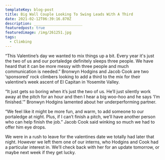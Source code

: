 ```yaml
---
templateKey: blog-post
title: Big Wall Couple Looking To Swing Leads With A Third
date: 2021-02-12T06:39:16.870Z
description: ______________________
featuredpost: true
featuredimage: /img/261251.jpg
tags:
  - Climbing
---
```

“This Valentine’s day we wanted to mix things up a bit. Every year it's just the two of us and our portaledge definitely sleeps three people. We have heard that it can be more messy with three people and much communication is needed.” Bronwyn Hodgins and Jacob Cook are two ‘sponsored’ rock climbers looking to add a third to the mix for their valentine’s week ascent of El Capitan in Yosemite Valley.



“It just gets so boring when it’s just the two of us. He’ll just silently work away at the pitch for an hour and then I hear a big woo-hoo and he says ‘I’m finished.’” Bronwyn Hodgins lamented about her underperforming partner.



“We feel like it might be more fun, and warm, to add someone to our portaledge at night. Plus, if I can’t finish a pitch, we’ll have another person who can help finish the job.” Jacob Cook said winking so much we had to offer him eye drops.



We were in a rush to leave for the valentines date we totally had later that night. However we left them one of our interns, who Hodgins and Cook had a particular interest in. We’ll check back with her for an update tomorrow, or maybe next week if they get lucky.